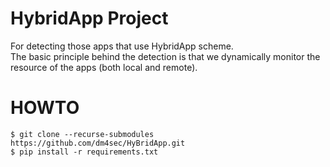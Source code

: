 # HybridApp Project

For detecting those apps that use HybridApp scheme.  
The basic principle behind the detection is that we dynamically monitor the resource of the apps (both local and remote).

# HOWTO

```
$ git clone --recurse-submodules https://github.com/dm4sec/HyBridApp.git
$ pip install -r requirements.txt
```